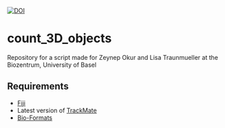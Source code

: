 [![DOI](https://zenodo.org/badge/480844043.svg)](https://zenodo.org/badge/latestdoi/480844043)

# count_3D_objects

Repository for a script made for Zeynep Okur and Lisa Traunmueller at the Biozentrum, University of Basel

## Requirements

* [Fiji](https://www.nature.com/articles/nmeth.2019)
* Latest version of [TrackMate](https://www.biorxiv.org/content/10.1101/2021.09.03.458852v2)
* [Bio-Formats](https://doi.org/10.1083/jcb.201004104)
